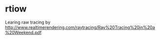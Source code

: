 # rtiow
Learing raw tracing by http://www.realtimerendering.com/raytracing/Ray%20Tracing%20in%20a%20Weekend.pdf
